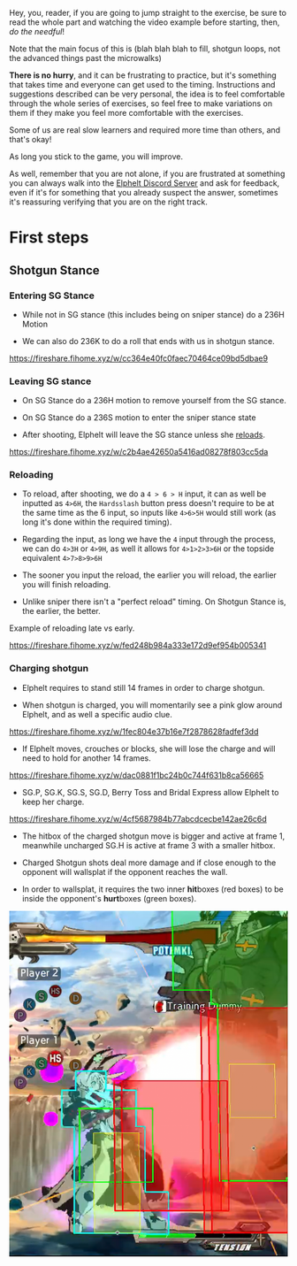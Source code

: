 Hey, you, reader, if you are going to jump straight to the exercise, be sure to read the whole part and watching the video example before starting, then, _do the needful_!

Note that the main focus of this is (blah blah blah to fill, shotgun loops, not the advanced things past the microwalks)

**There is no hurry**, and it can be frustrating to practice, but it's something that takes time and everyone can get used to the timing. Instructions and suggestions described can be very personal, the idea is to feel comfortable through the whole series of exercises, so feel free to make variations on them if they make you feel more comfortable with the exercises.

Some of us are real slow learners and required more time than others, and that's okay!

As long you stick to the game, you will improve.

As well, remember that you are not alone, if you are frustrated at something you can always walk into the [Elphelt Discord Server](https://discord.gg/0g2PWaA3VYwX2c7Z) and ask for feedback, even if it's for something that you already suspect the answer, sometimes it's reassuring verifying that you are on the right track.

# First steps

## Shotgun Stance

### Entering SG Stance

- While not in SG stance (this includes being on sniper stance) do a 236H Motion

- We can also do 236K to do a roll that ends with us in shotgun stance. 

https://fireshare.fihome.xyz/w/cc364e40fc0faec70464ce09bd5dbae9

### Leaving SG stance

- On SG Stance do a 236H motion to remove yourself from the SG stance.

- On SG Stance do a 236S motion to enter the sniper stance state

- After shooting, Elphelt will leave the SG stance unless she [reloads](#reloading).

https://fireshare.fihome.xyz/w/c2b4ae42650a5416ad08278f803cc5da

### Reloading

- To reload, after shooting, we do a `4 > 6 > H` input, it can as well be inputted as `4>6H`, the `Hardsslash` button press doesn't require to be at the same time as the 6 input, so inputs like `4>6>5H` would still work (as long it's done within the required timing).
 
- Regarding the input, as long we have the `4` input through the process, we can do `4>3H` or `4>9H`, as well it allows for `4>1>2>3>6H` or the topside equivalent `4>7>8>9>6H`

- The sooner you input the reload, the earlier you will reload, the earlier you will finish reloading.

- Unlike sniper there isn't a "perfect reload" timing. On Shotgun Stance is, the earlier, the better.

Example of reloading late vs early.

https://fireshare.fihome.xyz/w/fed248b984a333e172d9ef954b005341

### Charging shotgun

- Elphelt requires to stand still 14 frames in order to charge shotgun.

- When shotgun is charged, you will momentarily see a pink glow around Elphelt, and as well a specific audio clue.

https://fireshare.fihome.xyz/w/1fec804e37b16e7f2878628fadfef3dd

- If Elphelt moves, crouches or blocks, she will lose the charge and will need to hold for another 14 frames.

https://fireshare.fihome.xyz/w/dac0881f1bc24b0c744f631b8ca56665

- SG.P, SG.K, SG.S, SG.D, Berry Toss and Bridal Express allow Elphelt to keep her charge.

https://fireshare.fihome.xyz/w/4cf5687984b77abcdcecbe142ae26c6d

- The hitbox of the charged shotgun move is bigger and active at frame 1, meanwhile uncharged SG.H is active at frame 3 with a smaller hitbox.

- Charged Shotgun shots deal more damage and if close enough to the opponent will wallsplat if the opponent reaches the wall.

- In order to wallsplat, it requires the two inner **hit**boxes (red boxes) to be inside the opponent's **hurt**boxes (green boxes).

![wallsplat_hitbox_good.png](src/wallsplat_hitbox_good.png)
